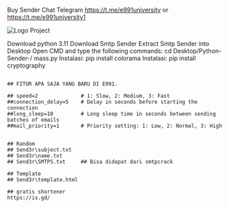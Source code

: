 Buy Sender Chat Telegram https://t.me/e991university or https://t.me/e991university1

![Logo Project](https://github.com/e991University/Sendermail/blob/main/Sender_e991.png)


Download python 3.11
Download Smtp Sender
Extract Smtp Sender into Desktop
Open CMD and type the following commands:
cd Desktop/Python-Sender-/
mass.py
Instalasi: pip install colorama
Instalasi: pip install cryptography
```

## FITUR APA SAJA YANG BARU DI E991.
		
## speed=2          	# 1: Slow, 2: Medium, 3: Fast
##connection_delay=5 	# Delay in seconds before starting the connection
##long_sleep=10    		# Long sleep time in seconds between sending batches of emails
##mail_priority=1  		# Priority setting: 1: Low, 2: Normal, 3: High


## Random
## Send3r\subject.txt
## Send3r\name.txt
## Send3r\SMTPS.txt 	## Bisa didapat dari smtpcrack

## Template
## Send3r\template.html

## gratis shortener
https://is.gd/
